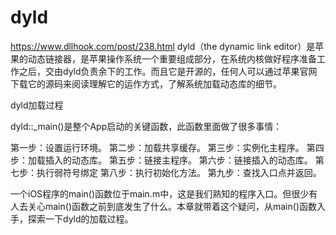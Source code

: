 
# dyld 

https://www.dllhook.com/post/238.html
dyld（the dynamic link editor）是苹果的动态链接器，是苹果操作系统一个重要组成部分，在系统内核做好程序准备工作之后，交由dyld负责余下的工作。而且它是开源的，任何人可以通过苹果官网下载它的源码来阅读理解它的运作方式，了解系统加载动态库的细节。


dyld加载过程

dyld::_main()是整个App启动的关键函数，此函数里面做了很多事情：

第一步：设置运行环境。
第二步：加载共享缓存。
第三步：实例化主程序。
第四步：加载插入的动态库。
第五步：链接主程序。
第六步：链接插入的动态库。
第七步：执行弱符号绑定
第八步：执行初始化方法。
第九步：查找入口点并返回。

一个iOS程序的main()函数位于main.m中，这是我们熟知的程序入口。但很少有人去关心main()函数之前到底发生了什么。本章就带着这个疑问，从main()函数入手，探索一下dyld的加载过程。